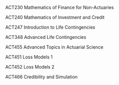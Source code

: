 
ACT230 Mathematics of Finance for Non-Actuaries

ACT240 Mathematics of Investment and Credit

ACT247 Introduction to Life Contingencies

ACT348 Advanced Life Contingencies

ACT455 Advanced Topics in Actuarial Science

ACT451 Loss Models 1

ACT452 Loss Models 2

ACT466 Credibility and Simulation
